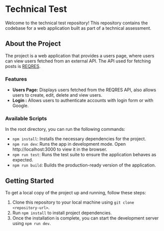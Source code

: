 # Technical Test

Welcome to the technical test repository! This repository contains the codebase for a web application built as part of a technical assessment.

## About the Project

The project is a web application that provides a users page, where users can view users fetched from an external API. The API used for fetching posts is [REQRES](https://reqres.in/).

### Features

- **Users Page:** Displays users fetched from the REQRES API, also allows users to create, edit, delete and view users.
- **Login :** Allows users to authenticate accounts with login form or with Google.

### Available Scripts

In the root directory, you can run the following commands:

- `npm install`: Installs the necessary dependencies for the project.
- `npm run dev`: Runs the app in development mode. Open http://localhost:3000 to view it in the browser.
- `npm run test`: Runs the test suite to ensure the application behaves as expected.
- `npm run build`: Builds the production-ready version of the application.

## Getting Started

To get a local copy of the project up and running, follow these steps:

1. Clone this repository to your local machine using `git clone <repository-url>`.
2. Run `npm install` to install project dependencies.
3. Once the installation is complete, you can start the development server using `npm run dev`.
